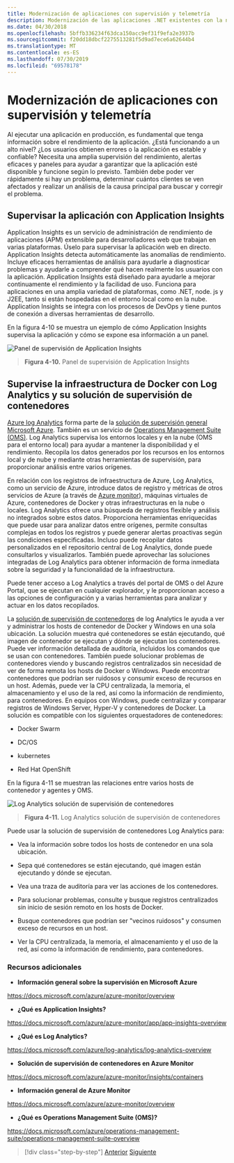 ```yaml
---
title: Modernización de aplicaciones con supervisión y telemetría
description: Modernización de las aplicaciones .NET existentes con la nube de Azure y los contenedores de Windows | Modernice sus aplicaciones con supervisión y telemetría
ms.date: 04/30/2018
ms.openlocfilehash: 5bffb336234f63dca150acc9ef31f9efa2e3937b
ms.sourcegitcommit: f20dd18dbcf2275513281f5d9ad7ece6a62644b4
ms.translationtype: MT
ms.contentlocale: es-ES
ms.lasthandoff: 07/30/2019
ms.locfileid: "69578178"
---
```

# <a name="modernize-your-apps-with-monitoring-and-telemetry"></a>Modernización de aplicaciones con supervisión y telemetría

Al ejecutar una aplicación en producción, es fundamental que tenga información sobre el rendimiento de la aplicación. ¿Está funcionando a un alto nivel? ¿Los usuarios obtienen errores o la aplicación es estable y confiable? Necesita una amplia supervisión del rendimiento, alertas eficaces y paneles para ayudar a garantizar que la aplicación esté disponible y funcione según lo previsto. También debe poder ver rápidamente si hay un problema, determinar cuántos clientes se ven afectados y realizar un análisis de la causa principal para buscar y corregir el problema.

## <a name="monitor-your-application-with-application-insights"></a>Supervisar la aplicación con Application Insights

Application Insights es un servicio de administración de rendimiento de aplicaciones (APM) extensible para desarrolladores web que trabajan en varias plataformas. Úselo para supervisar la aplicación web en directo. Application Insights detecta automáticamente las anomalías de rendimiento. Incluye eficaces herramientas de análisis para ayudarle a diagnosticar problemas y ayudarle a comprender qué hacen realmente los usuarios con la aplicación. Application Insights está diseñado para ayudarle a mejorar continuamente el rendimiento y la facilidad de uso. Funciona para aplicaciones en una amplia variedad de plataformas, como .NET, node. js y J2EE, tanto si están hospedadas en el entorno local como en la nube. Application Insights se integra con los procesos de DevOps y tiene puntos de conexión a diversas herramientas de desarrollo.

En la figura 4-10 se muestra un ejemplo de cómo Application Insights supervisa la aplicación y cómo se expone esa información a un panel.

![Panel de supervisión de Application Insights](./media/image10.png)

> **Figura 4-10.** Panel de supervisión de Application Insights

## <a name="monitor-your-docker-infrastructure-with-log-analytics-and-its-container-monitoring-solution"></a>Supervise la infraestructura de Docker con Log Analytics y su solución de supervisión de contenedores

[Azure log Analytics](https://docs.microsoft.com/azure/log-analytics/log-analytics-overview) forma parte de la [solución de supervisión general Microsoft Azure](https://docs.microsoft.com/azure/monitoring-and-diagnostics/monitoring-overview). También es un servicio de [Operations Management Suite (OMS)](https://docs.microsoft.com/azure/operations-management-suite/operations-management-suite-overview). Log Analytics supervisa los entornos locales y en la nube (OMS para el entorno local) para ayudar a mantener la disponibilidad y el rendimiento. Recopila los datos generados por los recursos en los entornos local y de nube y mediante otras herramientas de supervisión, para proporcionar análisis entre varios orígenes.

En relación con los registros de infraestructura de Azure, Log Analytics, como un servicio de Azure, introduce datos de registro y métricas de otros servicios de Azure (a través de [Azure monitor](https://docs.microsoft.com/azure/monitoring-and-diagnostics/monitoring-overview-azure-monitor)), máquinas virtuales de Azure, contenedores de Docker y otras infraestructuras en la nube o locales. Log Analytics ofrece una búsqueda de registros flexible y análisis no integrados sobre estos datos. Proporciona herramientas enriquecidas que puede usar para analizar datos entre orígenes, permite consultas complejas en todos los registros y puede generar alertas proactivas según las condiciones especificadas. Incluso puede recopilar datos personalizados en el repositorio central de Log Analytics, donde puede consultarlos y visualizarlos. También puede aprovechar las soluciones integradas de Log Analytics para obtener información de forma inmediata sobre la seguridad y la funcionalidad de la infraestructura.

Puede tener acceso a Log Analytics a través del portal de OMS o del Azure Portal, que se ejecutan en cualquier explorador, y le proporcionan acceso a las opciones de configuración y a varias herramientas para analizar y actuar en los datos recopilados.

La [solución de supervisión de contenedores](https://docs.microsoft.com/azure/log-analytics/log-analytics-containers) de log Analytics le ayuda a ver y administrar los hosts de contenedor de Docker y Windows en una sola ubicación. La solución muestra qué contenedores se están ejecutando, qué imagen de contenedor se ejecutan y dónde se ejecutan los contenedores. Puede ver información detallada de auditoría, incluidos los comandos que se usan con contenedores. También puede solucionar problemas de contenedores viendo y buscando registros centralizados sin necesidad de ver de forma remota los hosts de Docker o Windows. Puede encontrar contenedores que podrían ser ruidosos y consumir exceso de recursos en un host. Además, puede ver la CPU centralizada, la memoria, el almacenamiento y el uso de la red, así como la información de rendimiento, para contenedores. En equipos con Windows, puede centralizar y comparar registros de Windows Server, Hyper-V y contenedores de Docker. La solución es compatible con los siguientes orquestadores de contenedores:

- Docker Swarm

- DC/OS

- kubernetes

- Red Hat OpenShift

En la figura 4-11 se muestran las relaciones entre varios hosts de contenedor y agentes y OMS.

![Log Analytics solución de supervisión de contenedores](./media/image11.png)

> **Figura 4-11.** Log Analytics solución de supervisión de contenedores

Puede usar la solución de supervisión de contenedores Log Analytics para:

- Vea la información sobre todos los hosts de contenedor en una sola ubicación.

- Sepa qué contenedores se están ejecutando, qué imagen están ejecutando y dónde se ejecutan.

- Vea una traza de auditoría para ver las acciones de los contenedores.

- Para solucionar problemas, consulte y busque registros centralizados sin inicio de sesión remoto en los hosts de Docker.

- Busque contenedores que podrían ser "vecinos ruidosos" y consumen exceso de recursos en un host.

- Ver la CPU centralizada, la memoria, el almacenamiento y el uso de la red, así como la información de rendimiento, para contenedores.

### <a name="additional-resources"></a>Recursos adicionales

- **Información general sobre la supervisión en Microsoft Azure**

<https://docs.microsoft.com/azure/azure-monitor/overview>

- **¿Qué es Application Insights?**

<https://docs.microsoft.com/azure/azure-monitor/app/app-insights-overview>

- **¿Qué es Log Analytics?**

<https://docs.microsoft.com/azure/log-analytics/log-analytics-overview>

- **Solución de supervisión de contenedores en Azure Monitor**

<https://docs.microsoft.com/azure/azure-monitor/insights/containers>

- **Información general de Azure Monitor**

<https://docs.microsoft.com/azure/azure-monitor/overview>

- **¿Qué es Operations Management Suite (OMS)?**

<https://docs.microsoft.com/azure/operations-management-suite/operations-management-suite-overview>

>[!div class="step-by-step"]
>[Anterior](build-resilient-services-ready-for-the-cloud-embrace-transient-failures-in-the-cloud.md)
>[Siguiente](modernize-your-apps-lifecycle-with-ci-cd-pipelines-and-devops-tools-in-the-cloud.md)
